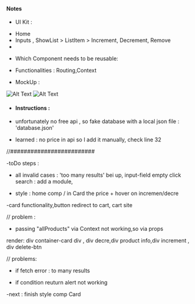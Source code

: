 #### Notes

- UI Kit :

* Home
* Inputs , ShowList > ListItem > Increment, Decrement, Remove
*

- Which Component needs to be reusable:

- Functionalities : Routing,Context

- MockUp :

![Alt Text](https://media.giphy.com/media/m3aR6S8FVG9Uwp23eB/giphy.gif)
![Alt Text](https://media.giphy.com/media/3Oi4H9UAaJqR5GYFCR/giphy.gif)

- #### Instructions :

- unfortunately no free api , so fake database with a local json file : 'database.json'

- learned : no price in api so I add it manually, check line 32

//#########################

-toDo steps :

- all invalid cases : 'too many results' bei up, input-field empty click search : add a module,

- style : home comp / in Card the price + hover on incremen/decre

-card functionality,button redirect to cart, cart site

// problem :

- passing "allProducts" via Context not working,so via props

render: div container-card div , div decre,div product info,div increment , div delete-btn

// problems:

- if fetch error : to many results

* if condition reuturn alert not working

-next : finish style comp Card
